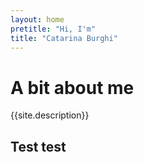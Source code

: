 ```yaml
---
layout: home
pretitle: "Hi, I'm"
title: "Catarina Burghi"
---
```


# A bit about me

{{site.description}}

## Test test 